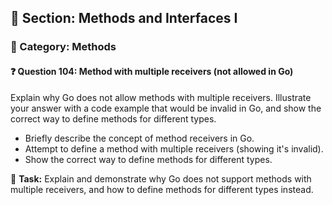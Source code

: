 ## 📘 Section: Methods and Interfaces I  
### 🔹 Category: Methods  
#### ❓ Question 104: Method with multiple receivers (not allowed in Go)

Explain why Go does not allow methods with multiple receivers. Illustrate your answer with a code example that would be invalid in Go, and show the correct way to define methods for different types.

- Briefly describe the concept of method receivers in Go.
- Attempt to define a method with multiple receivers (showing it's invalid).
- Show the correct way to define methods for different types.

🔧 **Task:** Explain and demonstrate why Go does not support methods with multiple receivers, and how to define methods for different types instead.
